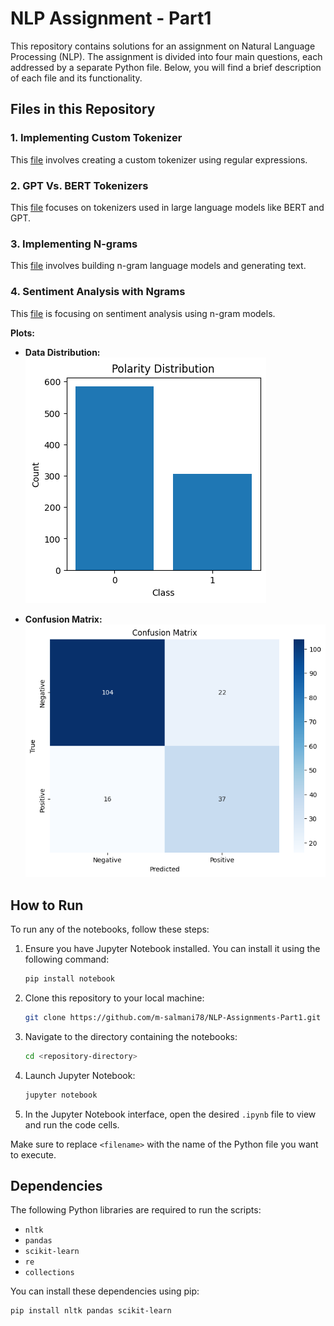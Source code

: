 # NLP Assignment - Part1

This repository contains solutions for an assignment on Natural Language Processing (NLP). The assignment is divided into four main questions, each addressed by a separate Python file. Below, you will find a brief description of each file and its functionality.

## Files in this Repository

### 1. Implementing Custom Tokenizer

This [file](NLP_CA1_Q1.ipynb) involves creating a custom tokenizer using regular expressions.

### 2. GPT Vs. BERT Tokenizers

This [file](NLP_CA1_Q2.ipynb) focuses on tokenizers used in large language models like BERT and GPT.

### 3. Implementing N-grams

This [file](NLP_CA1_Q3.ipynb) involves building n-gram language models and generating text.

### 4. Sentiment Analysis with Ngrams

This [file](NLP_CA1_Q4.ipynb) is focusing on sentiment analysis using n-gram models.

**Plots:**

* **Data Distribution:**
![image](imgs/polarity-dist.png)

* **Confusion Matrix:**
![image](imgs/confusion_matrix.png)


## How to Run

To run any of the notebooks, follow these steps:

1. Ensure you have Jupyter Notebook installed. You can install it using the following command:

   ```bash
   pip install notebook
   ```

2. Clone this repository to your local machine:

   ```bash
   git clone https://github.com/m-salmani78/NLP-Assignments-Part1.git
   
   ```

3. Navigate to the directory containing the notebooks:

   ```bash
   cd <repository-directory>
   ```

4. Launch Jupyter Notebook:

   ```bash
   jupyter notebook
   ```

5. In the Jupyter Notebook interface, open the desired `.ipynb` file to view and run the code cells.

Make sure to replace `<filename>` with the name of the Python file you want to execute.

## Dependencies

The following Python libraries are required to run the scripts:

- `nltk`
- `pandas`
- `scikit-learn`
- `re`
- `collections`

You can install these dependencies using pip:

```bash
pip install nltk pandas scikit-learn
```
